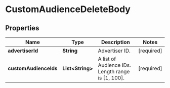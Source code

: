 # CustomAudienceDeleteBody

## Properties
Name | Type | Description | Notes
------------ | ------------- | ------------- | -------------
**advertiserId** | **String** | Advertiser ID. |[required]  
**customAudienceIds** | **List&lt;String&gt;** | A list of Audience IDs. Length range is [1, 100]. |[required]  
